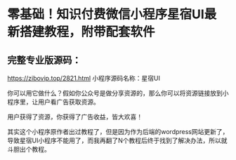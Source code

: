 # 零基础！知识付费微信小程序星宿UI最新搭建教程，附带配套软件
## 完整专业版源码：
https://zibovip.top/2821.html
小程序源码名称：星宿UI   

你可以用它做什么？假如你公众号是做分享资源的，那么你可以将资源链接放到小程序里，让用户看广告获取资源。

用户获得了资源，你获得了广告收益，皆大欢喜！  

其实这个小程序原作者出过教程了，但是因为作为后端的wordpress网站更新了，导致星宿UI小程序不能用了，而我再翻了N个教程后终于找到了解决办法，所以就斗胆出个教程。

